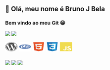 ## 👋 Olá, meu nome é Bruno J Bela

### Bem vindo ao meu Git 😁

<div>
  <img height="180em" src="https://github-readme-stats.vercel.app/api?username=brunojbela&show_icons=true&theme=dark&include_all_commits=true&count_private=true"/>
  <img height="180em" src="https://github-readme-stats.vercel.app/api/top-langs/?username=brunojbela&layout=compact&langs_count=7&theme=dark"/>
</div>
<div style="display: inline_block"><br>
	<img align="center" alt="bjb-WP" height="30" width="40" src="https://raw.githubusercontent.com/devicons/devicon/master/icons/wordpress/wordpress-plain.svg">
	<img align="center" alt="bjb-Python" height="30" width="40" src="https://raw.githubusercontent.com/devicons/devicon/master/icons/php/php-plain.svg">
  	<img align="center" alt="bjb-HTML" height="30" width="40" src="https://raw.githubusercontent.com/devicons/devicon/master/icons/html5/html5-original.svg">
  	<img align="center" alt="bjb-CSS" height="30" width="40" src="https://raw.githubusercontent.com/devicons/devicon/master/icons/css3/css3-original.svg">
	<img align="center" alt="bjb-Js" height="30" width="40" src="https://raw.githubusercontent.com/devicons/devicon/master/icons/javascript/javascript-plain.svg">
</div>

##

<div> 
  <a href="https://instagram.com/brunojbela" target="_blank"><img src="https://img.shields.io/badge/-Instagram-%23E4405F?style=for-the-badge&logo=instagram&logoColor=white" target="_blank"></a>
  <a href = "mailto:bruno.jbela@gmail.com"><img src="https://img.shields.io/badge/-Gmail-%23333?style=for-the-badge&logo=gmail&logoColor=white" target="_blank"></a>
  <a href="https://www.linkedin.com/in/brunojbela" target="_blank"><img src="https://img.shields.io/badge/-LinkedIn-%230077B5?style=for-the-badge&logo=linkedin&logoColor=white" target="_blank"></a> 
</div>

